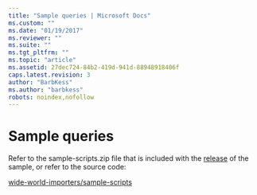 ```yaml
---
title: "Sample queries | Microsoft Docs"
ms.custom: ""
ms.date: "01/19/2017"
ms.reviewer: ""
ms.suite: ""
ms.tgt_pltfrm: ""
ms.topic: "article"
ms.assetid: 27dec724-84b2-419d-941d-88948918406f
caps.latest.revision: 3
author: "BarbKess"
ms.author: "barbkess"
robots: noindex,nofollow
---
```

# Sample queries
Refer to the sample-scripts.zip file that is included with the [release](http://go.microsoft.com/fwlink/?LinkID=800630) of the sample, or refer to the source code:

[wide-world-importers/sample-scripts](https://github.com/Microsoft/sql-server-samples/tree/master/samples/databases/wide-world-importers/sample-scripts)